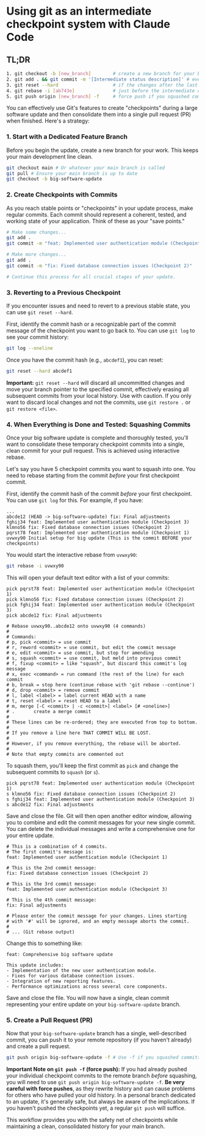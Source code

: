 # Using git as an intermediate checkpoint system with Claude Code

## TL;DR

```bash
1. git checkout -b [new_branch]        # create a new branch for your big update
2. git add . && git commit -m '[Intermediate status description]' # every time you reach a stable point
3. git reset --hard                    # if the changes after the last commit are not needed
4. git rebase -i [ab743e]              # just before the intermediate commits started
5. git push origin [new_branch] -f     # force push if you squashed commits
```

You can effectively use Git's features to create "checkpoints" during a large software update and then consolidate them into a single pull request (PR) when finished. Here's a strategy:

### 1\. **Start with a Dedicated Feature Branch**

Before you begin the update, create a new branch for your work. This keeps your main development line clean.

```bash
git checkout main # Or whatever your main branch is called
git pull # Ensure your main branch is up to date
git checkout -b big-software-update
```

### 2\. **Create Checkpoints with Commits**

As you reach stable points or "checkpoints" in your update process, make regular commits. Each commit should represent a coherent, tested, and working state of your application. Think of these as your "save points."

```bash
# Make some changes...
git add .
git commit -m "feat: Implemented user authentication module (Checkpoint 1)"

# Make more changes...
git add .
git commit -m "fix: Fixed database connection issues (Checkpoint 2)"

# Continue this process for all crucial stages of your update.
```

### 3\. **Reverting to a Previous Checkpoint**

If you encounter issues and need to revert to a previous stable state, you can use `git reset --hard`.

First, identify the commit hash or a recognizable part of the commit message of the checkpoint you want to go back to. You can use `git log` to see your commit history:

```bash
git log --oneline
```

Once you have the commit hash (e.g., `abcdef1`), you can reset:

```bash
git reset --hard abcdef1
```

**Important:** `git reset --hard` will discard all uncommitted changes and move your branch pointer to the specified commit, effectively erasing all subsequent commits from your local history. Use with caution. If you only want to discard local changes and not the commits, use `git restore .` or `git restore <file>`.

### 4\. **When Everything is Done and Tested: Squashing Commits**

Once your big software update is complete and thoroughly tested, you'll want to consolidate these temporary checkpoint commits into a single, clean commit for your pull request. This is achieved using interactive rebase.

Let's say you have 5 checkpoint commits you want to squash into one. You need to rebase starting from the commit *before* your first checkpoint commit.

First, identify the commit hash of the commit *before* your first checkpoint. You can use `git log` for this. For example, if you have:

```
...
abcde12 (HEAD -> big-software-update) fix: Final adjustments
fghij34 feat: Implemented user authentication module (Checkpoint 3)
klmno56 fix: Fixed database connection issues (Checkpoint 2)
pqrst78 feat: Implemented user authentication module (Checkpoint 1)
uvwxy90 Initial setup for big update (This is the commit BEFORE your checkpoints)
```

You would start the interactive rebase from `uvwxy90`:

```bash
git rebase -i uvwxy90
```

This will open your default text editor with a list of your commits:

```
pick pqrst78 feat: Implemented user authentication module (Checkpoint 1)
pick klmno56 fix: Fixed database connection issues (Checkpoint 2)
pick fghij34 feat: Implemented user authentication module (Checkpoint 3)
pick abcde12 fix: Final adjustments

# Rebase uvwxy90..abcde12 onto uvwxy90 (4 commands)
#
# Commands:
# p, pick <commit> = use commit
# r, reword <commit> = use commit, but edit the commit message
# e, edit <commit> = use commit, but stop for amending
# s, squash <commit> = use commit, but meld into previous commit
# f, fixup <commit> = like "squash", but discard this commit's log message
# x, exec <command> = run command (the rest of the line) for each commit
# b, break = stop here (continue rebase with 'git rebase --continue')
# d, drop <commit> = remove commit
# l, label <label> = label current HEAD with a name
# t, reset <label> = reset HEAD to a label
# m, merge [-C <commit> | -c <commit>] <label> [# <oneline>]
# .       create a merge commit
#
# These lines can be re-ordered; they are executed from top to bottom.
#
# If you remove a line here THAT COMMIT WILL BE LOST.
#
# However, if you remove everything, the rebase will be aborted.
#
# Note that empty commits are commented out
```

To squash them, you'll keep the first commit as `pick` and change the subsequent commits to `squash` (or `s`).

```
pick pqrst78 feat: Implemented user authentication module (Checkpoint 1)
s klmno56 fix: Fixed database connection issues (Checkpoint 2)
s fghij34 feat: Implemented user authentication module (Checkpoint 3)
s abcde12 fix: Final adjustments
```

Save and close the file. Git will then open another editor window, allowing you to combine and edit the commit messages for your new single commit. You can delete the individual messages and write a comprehensive one for your entire update.

```
# This is a combination of 4 commits.
# The first commit's message is:
feat: Implemented user authentication module (Checkpoint 1)

# This is the 2nd commit message:
fix: Fixed database connection issues (Checkpoint 2)

# This is the 3rd commit message:
feat: Implemented user authentication module (Checkpoint 3)

# This is the 4th commit message:
fix: Final adjustments

# Please enter the commit message for your changes. Lines starting
# with '#' will be ignored, and an empty message aborts the commit.
#
# ... (Git rebase output)
```

Change this to something like:

```
feat: Comprehensive big software update

This update includes:
- Implementation of the new user authentication module.
- Fixes for various database connection issues.
- Integration of new reporting features.
- Performance optimizations across several core components.
```

Save and close the file. You will now have a single, clean commit representing your entire update on your `big-software-update` branch.

### 5\. **Create a Pull Request (PR)**

Now that your `big-software-update` branch has a single, well-described commit, you can push it to your remote repository (if you haven't already) and create a pull request.

```bash
git push origin big-software-update -f # Use -f if you squashed commits already pushed
```

**Important Note on `git push -f` (force push):** If you had already pushed your individual checkpoint commits to the remote branch *before* squashing, you will need to use `git push origin big-software-update -f`. **Be very careful with force pushes**, as they rewrite history and can cause problems for others who have pulled your old history. In a personal branch dedicated to an update, it's generally safe, but always be aware of the implications. If you haven't pushed the checkpoints yet, a regular `git push` will suffice.

This workflow provides you with the safety net of checkpoints while maintaining a clean, consolidated history for your main branch.
